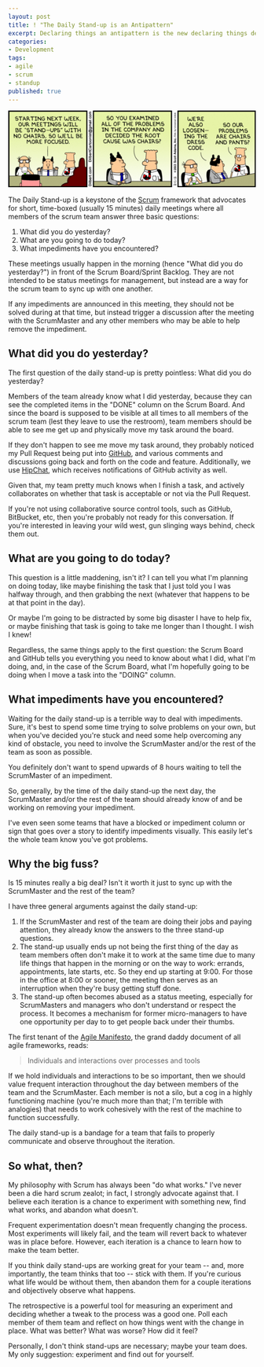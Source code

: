 ```yaml
---
layout: post
title: ! "The Daily Stand-up is an Antipattern"
excerpt: Declaring things an antipattern is the new declaring things dead. Thus, I declare the daily stand-up an antipattern.
categories:
- Development
tags:
- agile
- scrum
- standup
published: true
---
```


![](/images/dilbert-standup.png)

The Daily Stand-up is a keystone of the [Scrum](http://en.wikipedia.org/wiki/Scrum_(software_development)) framework
that advocates for short, time-boxed (usually 15 minutes) daily meetings where all members of the scrum team answer
three basic questions:

 1. What did you do yesterday?
 2. What are you going to do today?
 3. What impediments have you encountered?

These meetings usually happen in the morning (hence "What did you do yesterday?") in front of the Scrum Board/Sprint
Backlog. They are not intended to be status meetings for management, but instead are a way for the scrum team to sync
up with one another.

If any impediments are announced in this meeting, they should not be solved during at that time, but instead trigger a
discussion after the meeting with the ScrumMaster and any other members who may be able to help remove the impediment.

## What did you do yesterday?

The first question of the daily stand-up is pretty pointless: What did you do yesterday?

Members of the team already know what I did yesterday, because they can see the completed items in the "DONE" column on
the Scrum Board. And since the board is supposed to be visible at all times to all members of the scrum team (lest they
leave to use the restroom), team members should be able to see me get up and physically move my task around the board.

If they don't happen to see me move my task around, they probably noticed my Pull Request being put into
[GitHub](https://github.com), and various comments and discussions going back and forth on the code and feature.
Additionally, we use [HipChat](https://hipchat.com), which receives notifications of GitHub activity as well.

Given that, my team pretty much knows when I finish a task, and actively collaborates on whether that task is
acceptable or not via the Pull Request.

If you're not using collaborative source control tools, such as GitHub, BitBucket, etc, then you're probably not ready
for this conversation. If you're interested in leaving your wild west, gun slinging ways behind, check them out.

## What are you going to do today?

This question is a little maddening, isn't it? I can tell you what I'm planning on doing today, like maybe finishing the
task that I just told you I was halfway through, and then grabbing the next (whatever that happens to be at that point
in the day).

Or maybe I'm going to be distracted by some big disaster I have to help fix, or maybe finishing that task is going to
take me longer than I thought. I wish I knew!

Regardless, the same things apply to the first question: the Scrum Board and GitHub tells you everything you need to
know about what I did, what I'm doing, and, in the case of the Scrum Board, what I'm hopefully going to be doing when
I move a task into the "DOING" column.

## What impediments have you encountered?

Waiting for the daily stand-up is a terrible way to deal with impediments. Sure, it's best to spend some time trying
to solve problems on your own, but when you've decided you're stuck and need some help overcoming any kind of
obstacle, you need to involve the ScrumMaster and/or the rest of the team as soon as possible.

You definitely don't want to spend upwards of 8 hours waiting to tell the ScrumMaster of an impediment.

So, generally, by the time of the daily stand-up the next day, the ScrumMaster and/or the rest of the team should
already know of and be working on removing your impediment.

I've even seen some teams that have a blocked or impediment column or sign that goes over a story to identify
impediments visually. This easily let's the whole team know you've got problems.

## Why the big fuss?

Is 15 minutes really a big deal? Isn't it worth it just to sync up with the ScrumMaster and the rest of the team?

I have three general arguments against the daily stand-up:

 1. If the ScrumMaster and rest of the team are doing their jobs and paying attention, they already know the answers
 to the three stand-up questions.
 2. The stand-up usually ends up not being the first thing of the day as team members often don't make it to work at
 the same time due to many life things that happen in the morning or on the way to work: errands, appointments, late
 starts, etc. So they end up starting at 9:00. For those in the office at 8:00 or sooner, the meeting then serves as
 an interruption when they're busy getting stuff done.
 3. The stand-up often becomes abused as a status meeting, especially for ScrumMasters and managers who don't understand
 or respect the process. It becomes a mechanism for former micro-managers to have one opportunity per day to to get
 people back under their thumbs.

The first tenant of the [Agile Manifesto](http://agilemanifesto.org/), the grand daddy document of all agile frameworks,
reads:

> Individuals and interactions over processes and tools

If we hold individuals and interactions to be so important, then we should value frequent interaction throughout the
day between members of the team and the ScrumMaster. Each member is not a silo, but a cog in a highly functioning
machine (you're much more than that; I'm terrible with analogies) that needs to work cohesively with the rest of the
machine to function successfully.

The daily stand-up is a bandage for a team that fails to properly communicate and observe throughout the iteration.

## So what, then?

My philosophy with Scrum has always been "do what works." I've never been a die hard scrum zealot; in fact, I strongly
advocate against that. I believe each iteration is a chance to experiment with something new, find what works, and
abandon what doesn't.

Frequent experimentation doesn't mean frequently changing the process. Most experiments will likely fail, and the team
will revert back to whatever was in place before. However, each iteration is a chance to learn how to make the team
better.

If you think daily stand-ups are working great for your team -- and, more importantly, the team thinks that too --
stick with them. If you're curious what life would be without them, then abandon them for a couple iterations and
objectively observe what happens.

The retrospective is a powerful tool for measuring an experiment and deciding whether a tweak to the process was a
good one. Poll each member of them team and reflect on how things went with the change in place. What was better? What
was worse? How did it feel?

Personally, I don't think stand-ups are necessary; maybe your team does. My only suggestion: experiment and find out
for yourself.
